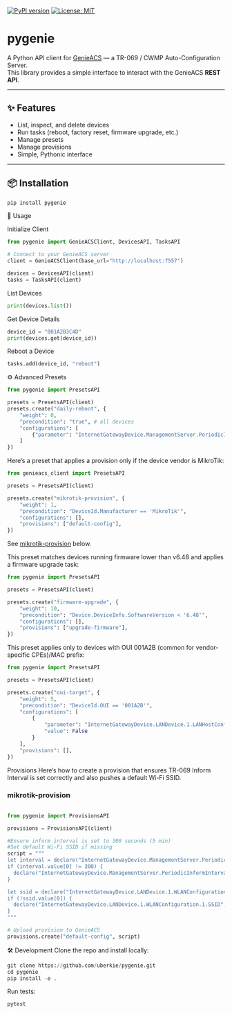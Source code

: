 [![PyPI version](https://badge.fury.io/py/pygenie.svg)](https://pypi.org/project/pygenie/)
[![License: MIT](https://img.shields.io/badge/License-MIT-yellow.svg)](https://opensource.org/licenses/MIT)
# pygenie

A Python API client for [GenieACS](https://genieacs.com) — a TR-069 / CWMP Auto-Configuration Server.  
This library provides a simple interface to interact with the GenieACS **REST API**.

---

## ✨ Features
- List, inspect, and delete devices
- Run tasks (reboot, factory reset, firmware upgrade, etc.)
- Manage presets
- Manage provisions
- Simple, Pythonic interface

---

## 📦 Installation

```python
pip install pygenie
```
🚀 Usage

Initialize Client
```python
from pygenie import GenieACSClient, DevicesAPI, TasksAPI

# Connect to your GenieACS server
client = GenieACSClient(base_url="http://localhost:7557")

devices = DevicesAPI(client)
tasks = TasksAPI(client)

```

List Devices
```python
print(devices.list())
```

Get Device Details
```python
device_id = "001A2B3C4D"
print(devices.get(device_id))
```
Reboot a Device
```python
tasks.add(device_id, "reboot")
```
⚙️ Advanced
Presets
```python
from pygenie import PresetsAPI

presets = PresetsAPI(client)
presets.create("daily-reboot", {
    "weight": 0,
    "precondition": "true", # all devices
    "configurations": [
        {"parameter": "InternetGatewayDevice.ManagementServer.PeriodicInformInterval", "value": "60"}
    ]
})

```
Here’s a preset that applies a provision only if the device vendor is MikroTik:
```python
from genieacs_client import PresetsAPI

presets = PresetsAPI(client)

presets.create("mikrotik-provision", {
    "weight": 1,
    "precondition": "DeviceId.Manufacturer == 'MikroTik'",
    "configurations": [],
    "provisions": ["default-config"],  
})

```
See [mikrotik-provision](#mikrotik-provision) below.

This preset matches devices running firmware lower than v6.48 and applies a firmware upgrade task:
```python
from pygenie import PresetsAPI

presets = PresetsAPI(client)

presets.create("firmware-upgrade", {
    "weight": 10,
    "precondition": "Device.DeviceInfo.SoftwareVersion < '6.48'",
    "configurations": [],
    "provisions": ["upgrade-firmware"],
})

```
This preset applies only to devices with OUI 001A2B (common for vendor-specific CPEs)/MAC prefix:
```python
from pygenie import PresetsAPI

presets = PresetsAPI(client)

presets.create("oui-target", {
    "weight": 5,
    "precondition": "DeviceId.OUI == '001A2B'",
    "configurations": [
        {
            "parameter": "InternetGatewayDevice.LANDevice.1.LANHostConfigManagement.DHCPServerEnable",
            "value": False
        }
    ],
    "provisions": [],
})

```
Provisions
Here’s how to create a provision that ensures TR-069 Inform Interval is set correctly and also pushes a default Wi-Fi SSID.
### mikrotik-provision
```python

from pygenie import ProvisionsAPI

provisions = ProvisionsAPI(client)

#Ensure inform interval is set to 300 seconds (5 min)
#Set default Wi-Fi SSID if missing
script = """
let interval = declare("InternetGatewayDevice.ManagementServer.PeriodicInformInterval", {value: 1});
if (interval.value[0] != 300) {
  declare("InternetGatewayDevice.ManagementServer.PeriodicInformInterval", null, {value: 300});
}

let ssid = declare("InternetGatewayDevice.LANDevice.1.WLANConfiguration.1.SSID", {value: 1});
if (!ssid.value[0]) {
  declare("InternetGatewayDevice.LANDevice.1.WLANConfiguration.1.SSID", null, {value: "MyDefaultSSID"});
}
"""

# Upload provision to GenieACS
provisions.create("default-config", script)

```
🛠 Development
Clone the repo and install locally:
```python
git clone https://github.com/uberkie/pygenie.git
cd pygenie
pip install -e .
```
Run tests:
```python
pytest
```